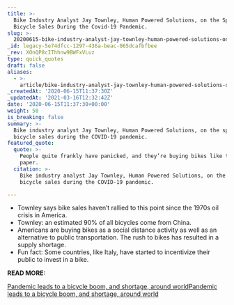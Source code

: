 ```yaml
---
title: >-
  Bike Industry Analyst Jay Townley, Human Powered Solutions, on the Spike in
  Bicycle Sales During the Covid-19 Pandemic.
slug: >-
  20200615-bike-industry-analyst-jay-townley-human-powered-solutions-on-the-spike-in-bicycle-sales-during-the-covid-19-pandemic
_id: legacy-5e74dfcc-1297-436a-beac-065dcafbfbee
_rev: XOnQP8cIThhnw9BWFxVLuz
type: quick_quotes
draft: false
aliases:
  - >-
    article/bike-industry-analyst-jay-townley-human-powered-solutions-on-the-spike-in-bicycle-sales-during-the-covid-19-pandemic/
_createdAt: '2020-06-15T11:37:30Z'
_updatedAt: '2021-03-16T12:32:42Z'
date: '2020-06-15T11:37:30+00:00'
weight: 50
is_breaking: false
summary: >-
  Bike industry analyst Jay Townley, Human Powered Solutions, on the spike in
  bicycle sales during the COVID-19 pandemic.
featured_quote:
  quote: >-
    People quite frankly have panicked, and they’re buying bikes like toilet
    paper.
  citation: >-
    Bike industry analyst Jay Townley, Human Powered Solutions, on the spike in
    bicycle sales during the COVID-19 pandemic.

---
```

* Townley says bike sales haven’t rallied to this point since the 1970s oil crisis in America.
* Townley: an estimated 90% of all bicycles come from China.
* Americans are buying bikes as a social distance activity as well as an alternative to public transportation. The rush to bikes has resulted in a supply shortage.
* Fun fact: Some countries, like Italy, have started to incentivize their public to invest in a bike.

**READ MORE:**

[Pandemic leads to a bicycle boom, and shortage, around world](https://apnews.com/39b3691b8e1ea3d74d1280a75e451a36)[Pandemic leads to a bicycle boom, and shortage, around world](https://apnews.com/39b3691b8e1ea3d74d1280a75e451a36)